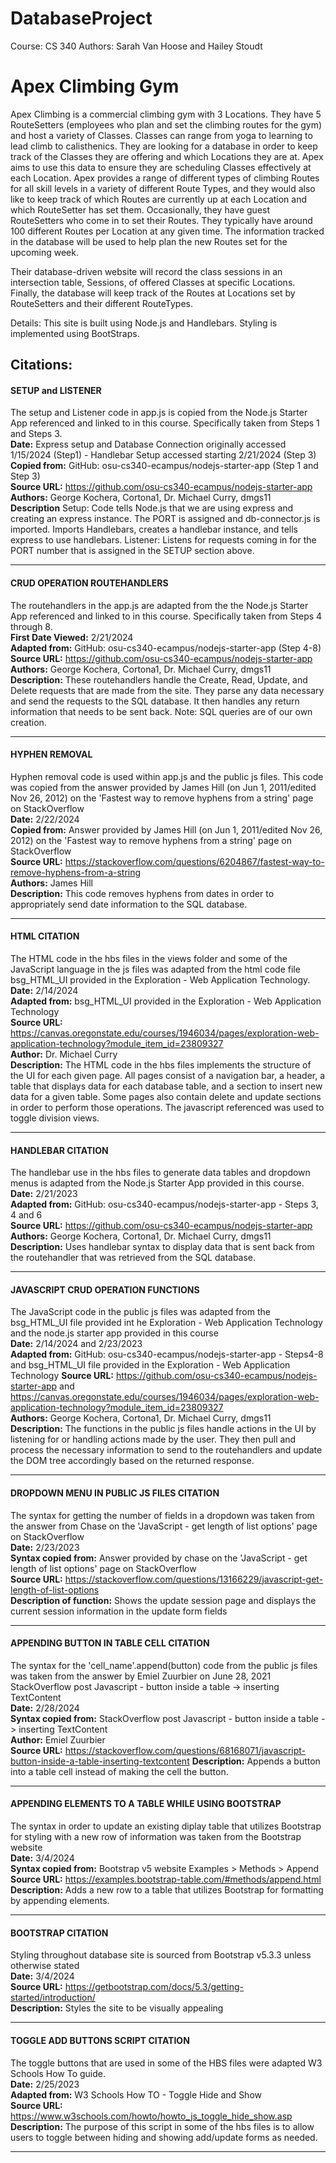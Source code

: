 # DatabaseProject

Course: CS 340
Authors: Sarah Van Hoose and Hailey Stoudt

# Apex Climbing Gym 

Apex Climbing is a commercial climbing gym with 3 Locations. They have 5 RouteSetters (employees who plan and set the climbing routes for the gym) and host a variety of Classes. Classes can range from yoga to learning to lead climb to calisthenics. They are looking for a database in order to keep track of the Classes they are offering and which Locations they are at. Apex aims to use this data to ensure they are scheduling Classes effectively at each Location. Apex provides a range of different types of climbing Routes for all skill levels in a variety of different Route Types, and they would also like to keep track of which Routes are currently up at each Location and which RouteSetter has set them. Occasionally, they have guest RouteSetters who come in to set their Routes. They typically have around 100 different Routes per Location at any given time. The information tracked in the database will be used to help plan the new Routes set for the upcoming week. 

Their database-driven website will record the class sessions in an intersection table, Sessions, of offered Classes at specific Locations. Finally, the database will keep track of the Routes at Locations set by RouteSetters and their different RouteTypes.

Details: This site is built using Node.js and Handlebars. Styling is implemented using BootStraps. 

## Citations:


#### SETUP and LISTENER
The setup and Listener code in app.js is copied from the Node.js Starter App referenced and linked to in this course. Specifically taken from Steps 1 and Steps 3. <br />
**Date:** Express setup and Database Connection originally accessed 1/15/2024 (Step1) - Handlebar Setup accessed starting 2/21/2024 (Step 3) <br />
**Copied from:** GitHub: osu-cs340-ecampus/nodejs-starter-app (Step 1 and Step 3) <br />
**Source URL:** https://github.com/osu-cs340-ecampus/nodejs-starter-app <br />
**Authors:** George Kochera, Cortona1, Dr. Michael Curry, dmgs11 <br />
**Description** Setup: Code tells Node.js that we are using express and creating an express instance. The PORT is assigned and db-connector.js is imported. Imports Handlebars, creates a handlebar instance, and tells express to use handlebars. Listener: Listens for requests coming in for the PORT number that is assigned in the SETUP section above.

---------------------------

#### CRUD OPERATION ROUTEHANDLERS
The routehandlers in the app.js are adapted from the the Node.js Starter App referenced and linked to in this course. Specifically taken from Steps 4 through 8. <br />
**First Date Viewed:** 2/21/2024 <br />
**Adapted from:** GitHub: osu-cs340-ecampus/nodejs-starter-app (Step 4-8) <br />
**Source URL:** https://github.com/osu-cs340-ecampus/nodejs-starter-app <br />
**Authors:** George Kochera, Cortona1, Dr. Michael Curry, dmgs11 <br />
**Description:** These routehandlers handle the Create, Read, Update, and Delete requests that are made from the site. They parse any data necessary and send the requests to the SQL database. It then handles any return information that needs to be sent back. Note: SQL queries are of our own creation.

---------------------------

#### HYPHEN REMOVAL
Hyphen removal code is used within app.js and the public js files. This code was copied from the answer provided by James Hill (on Jun 1, 2011/edited Nov 26, 2012) on the 'Fastest way to remove hyphens from a string' page on StackOverflow <br />
**Date:** 2/22/2024 <br />
**Copied from:** Answer provided by James Hill (on Jun 1, 2011/edited Nov 26, 2012) on the 'Fastest way to remove hyphens from a string' page on StackOverflow <br />
**Source URL:** https://stackoverflow.com/questions/6204867/fastest-way-to-remove-hyphens-from-a-string <br />
**Authors:** James Hill <br />
**Description:** This code removes hyphens from dates in order to appropriately send date information to the SQL database. <br />

-----------------------------------

#### HTML CITATION
The HTML code in the hbs files in the views folder and some of the JavaScript language in the js files was adapted from the html code file bsg_HTML_UI provided in the Exploration - Web Application Technology. <br />
**Date:** 2/14/2024 <br />
**Adapted from:** bsg_HTML_UI provided in the Exploration - Web Application Technology <br />
**Source URL:** https://canvas.oregonstate.edu/courses/1946034/pages/exploration-web-application-technology?module_item_id=23809327 <br />
**Author:** Dr. Michael Curry <br />
**Description:** The HTML code in the hbs files implements the structure of the UI for each given page. All pages consist of a navigation bar, a header, a table that displays data for each database table, and a section to insert new data for a given table. Some pages also contain delete and update sections in order to perform those operations. The javascript referenced was used to toggle division views. 

------------------------------

#### HANDLEBAR CITATION
The handlebar use in the hbs files to generate data tables and dropdown menus is adapted from the Node.js Starter App provided in this course. <br />
**Date:** 2/21/2023 <br />
**Adapted from:** GitHub: osu-cs340-ecampus/nodejs-starter-app - Steps 3, 4 and 6 <br />
**Source URL:** https://github.com/osu-cs340-ecampus/nodejs-starter-app <br />
**Authors:** George Kochera, Cortona1, Dr. Michael Curry, dmgs11 <br />
**Description:** Uses handlebar syntax to display data that is sent back from the routehandler that was retrieved from the SQL database. 

--------------------------------


#### JAVASCRIPT CRUD OPERATION FUNCTIONS
The JavaScript code in the public js files was adapted from the bsg_HTML_UI file provided int he Exploration - Web Application Technology and the node.js starter app provided in this course <br />
**Date:** 2/14/2024 and 2/23/2023 <br />
**Adapted from:** GitHub: osu-cs340-ecampus/nodejs-starter-app - Steps4-8 and bsg_HTML_UI file provided in the Exploration - Web Application Technology
**Source URL:** https://github.com/osu-cs340-ecampus/nodejs-starter-app and https://canvas.oregonstate.edu/courses/1946034/pages/exploration-web-application-technology?module_item_id=23809327 <br />
**Authors:** George Kochera, Cortona1, Dr. Michael Curry, dmgs11 <br />
**Description:** The functions in the public js files handle actions in the UI by listening for or handling actions made by the user. They then pull and process the necessary information to send to the routehandlers and update the DOM tree accordingly based on the returned response.

-----------------------------------------------

#### DROPDOWN MENU IN PUBLIC JS FILES CITATION
The syntax for getting the number of fields in a dropdown was taken from the answer from Chase on the 'JavaScript - get length of list options' page on StackOverflow <br />
**Date:** 2/23/2023 <br />
**Syntax copied from:** Answer provided by chase on the 'JavaScript - get length of list options' page on StackOverflow <br />
**Source URL:** https://stackoverflow.com/questions/13166229/javascript-get-length-of-list-options <br />
**Description of function:** Shows the update session page and displays the current session information in the update form fields

----------------------------------------------

#### APPENDING BUTTON IN TABLE CELL CITATION
The syntax for the 'cell_name'.append(button) code from the public js files was taken from the answer by Emiel Zuurbier on June 28, 2021 StackOverflow post Javascript - button inside a table -> inserting TextContent <br />
**Date:** 2/28/2024 <br />
**Syntax copied from:** StackOverflow post Javascript - button inside a table -> inserting TextContent <br />
**Author:** Emiel Zuurbier <br />
**Source URL:** https://stackoverflow.com/questions/68168071/javascript-button-inside-a-table-inserting-textcontent
**Description:** Appends a button into a table cell instead of making the cell the button. <br />

----------------------------------------------

#### APPENDING ELEMENTS TO A TABLE WHILE USING BOOTSTRAP
The syntax in order to update an existing diplay table that utilizes Bootstrap for styling with a new row of information was taken from the Bootstrap website <br />
**Date:** 3/4/2024 <br />
**Syntax copied from:** Bootstrap v5 website Examples > Methods > Append <br />
**Source URL:** https://examples.bootstrap-table.com/#methods/append.html <br />
**Description:** Adds a new row to a table that utilizes Bootstrap for formatting by appending elements.

-------------------------------

#### BOOTSTRAP CITATION
Styling throughout database site is sourced from Bootstrap v5.3.3 unless otherwise stated <br />
**Date:** 3/4/2024 <br />
**Source URL:** https://getbootstrap.com/docs/5.3/getting-started/introduction/ <br />
**Description:** Styles the site to be visually appealing

-----------------------------------------

#### TOGGLE ADD BUTTONS SCRIPT CITATION
The toggle buttons that are used in some of the HBS files were adapted W3 Schools How To guide.<br />
**Date:** 2/25/2023 <br />
**Adapted from:** W3 Schools How TO - Toggle Hide and Show <br />
**Source URL:** https://www.w3schools.com/howto/howto_js_toggle_hide_show.asp <br />
**Description:** The purpose of this script in some of the hbs files is to allow users to toggle between hiding and showing add/update forms as needed.

---------------------------------------